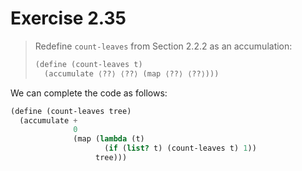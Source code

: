 # Exercise 2.35

> Redefine `count-leaves` from Section 2.2.2 as an accumulation:
> ```scheme
> (define (count-leaves t)
>   (accumulate ⟨??⟩ ⟨??⟩ (map ⟨??⟩ ⟨??⟩)))
> ```



We can complete the code as follows:
```scheme
(define (count-leaves tree)
  (accumulate +
              0
              (map (lambda (t)
                     (if (list? t) (count-leaves t) 1))
                   tree)))
```
